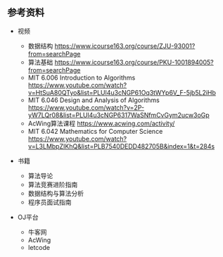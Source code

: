 ## 参考资料

- 视频
	- 数据结构 https://www.icourse163.org/course/ZJU-93001?from=searchPage
	- 算法基础 https://www.icourse163.org/course/PKU-1001894005?from=searchPage
	- MIT 6.006 Introduction to Algorithms https://www.youtube.com/watch?v=HtSuA80QTyo&list=PLUl4u3cNGP61Oq3tWYp6V_F-5jb5L2iHb
	- MIT 6.046 Design and Analysis of Algorithms https://www.youtube.com/watch?v=2P-yW7LQr08&list=PLUl4u3cNGP6317WaSNfmCvGym2ucw3oGp
	- AcWing算法课程 https://www.acwing.com/activity/
	- MIT 6.042 Mathematics for Computer Science https://www.youtube.com/watch?v=L3LMbpZIKhQ&list=PLB7540DEDD482705B&index=1&t=284s
	
- 书籍
	- 算法导论
	- 算法竞赛进阶指南
	- 数据结构与算法分析
	- 程序员面试指南

- OJ平台
  - 牛客网
  - AcWing
  - letcode